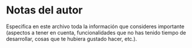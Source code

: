 # Notas del autor

Especifica en este archivo toda la información que consideres importante (aspectos a tener en cuenta, funcionalidades
que no has tenido tiempo de desarrollar, cosas que te hubiera gustado hacer, etc.).